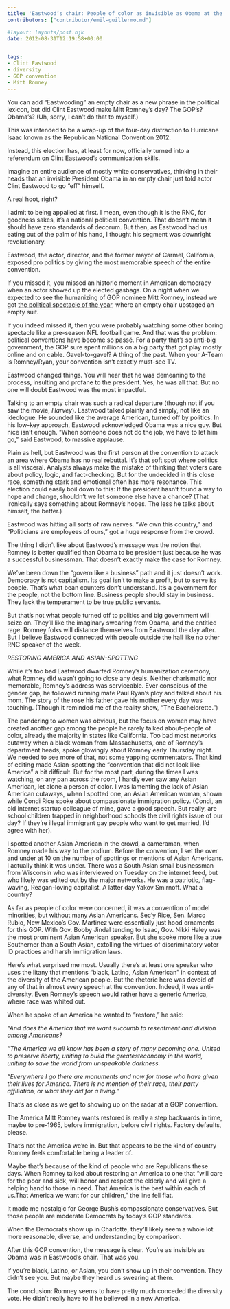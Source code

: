 ```yaml
---
title: 'Eastwood’s chair: People of color as invisible as Obama at the Republican National Convention'
contributors: ["contributor/emil-guillermo.md"]

#layout: layouts/post.njk
date: 2012-08-31T12:19:58+00:00


tags:
- Clint Eastwood
- diversity
- GOP convention
- Mitt Romney
---
```


You can add “Eastwooding” an empty chair as a new phrase in the political lexicon, but did Clint Eastwood make Mitt Romney’s day? The GOP’s? Obama’s? (Uh, sorry, I can’t do that to myself.)

This was intended to be a wrap-up of the four-day distraction to Hurricane Isaac known as the Republican National Convention 2012.

Instead, this election has, at least for now, officially turned into a referendum on Clint Eastwood’s communication skills.

Imagine an entire audience of mostly white conservatives, thinking in their heads that an invisible President Obama in an empty chair just told actor Clint Eastwood to go “eff” himself.

A real hoot, right?

I admit to being appalled at first. I mean, even though it is the RNC, for goodness sakes, it’s a national political convention. That doesn’t mean it should have zero standards of decorum. But then, as Eastwood had us eating out of the palm of his hand, I thought his segment was downright revolutionary.

Eastwood, the actor, director, and the former mayor of Carmel, California, exposed pro politics by giving the most memorable speech of the entire convention.

If you missed it, you missed an historic moment in American democracy when an actor showed up the elected gasbags. On a night when we expected to see the humanizing of GOP nominee Mitt Romney, instead we got [the political spectacle of the year](https://www.youtube.com/watch?v=jsXBvbRQt20), where an empty chair upstaged an empty suit.

If you indeed missed it, then you were probably watching some other boring spectacle like a pre-season NFL football game. And that was the problem: political conventions have become so passé. For a party that’s so anti-big government, the GOP sure spent millions on a big party that got play mostly online and on cable. Gavel-to-gavel? A thing of the past. When your A-Team is Romney/Ryan, your convention isn’t exactly must-see TV.

Eastwood changed things. You will hear that he was demeaning to the process, insulting and profane to the president. Yes, he was all that. But no one will doubt Eastwood was the most impactful.

Talking to an empty chair was such a radical departure (though not if you saw the movie, _Harvey_). Eastwood talked plainly and simply, not like an ideologue. He sounded like the average American, turned off by politics. In his low-key approach, Eastwood acknowledged Obama was a nice guy. But nice isn’t enough. “When someone does not do the job, we have to let him go,” said Eastwood, to massive applause.

Plain as hell, but Eastwood was the first person at the convention to attack an area where Obama has no real rebuttal. It’s that soft spot where politics is all visceral. Analysts always make the mistake of thinking that voters care about policy, logic, and fact-checking. But for the undecided in this close race, something stark and emotional often has more resonance. This election could easily boil down to this: If the president hasn’t found a way to hope and change, shouldn’t we let someone else have a chance? (That ironically says something about Romney’s hopes. The less he talks about himself, the better.)

Eastwood was hitting all sorts of raw nerves. “We own this country,” and “Politicians are employees of ours,” got a huge response from the crowd.

The thing I didn’t like about Eastwood’s message was the notion that Romney is better qualified than Obama to be president just because he was a successful businessman. That doesn’t exactly make the case for Romney.

We’ve been down the “govern like a business” path and it just doesn’t work. Democracy is not capitalism. Its goal isn’t to make a profit, but to serve its people. That’s what bean counters don’t understand. It’s a government for the people, not the bottom line. Business people should stay in business. They lack the temperament to be true public servants.

But that’s not what people turned off to politics and big government will seize on. They’ll like the imaginary swearing from Obama, and the entitled rage. Romney folks will distance themselves from Eastwood the day after. But I believe Eastwood connected with people outside the hall like no other RNC speaker of the week.

_RESTORING AMERICA AND ASIAN-SPOTTING_

While it’s too bad Eastwood dwarfed Romney’s humanization ceremony, what Romney did wasn’t going to close any deals. Neither charismatic nor memorable, Romney’s address was serviceable. Ever conscious of the gender gap, he followed running mate Paul Ryan’s ploy and talked about his mom. The story of the rose his father gave his mother every day was touching. (Though it reminded me of the reality show, “The Bachelorette.”)

The pandering to women was obvious, but the focus on women may have created another gap among the people he rarely talked about–people of color, already the majority in states like California. Too bad most networks cutaway when a black woman from Massachusetts, one of Romney’s department heads, spoke glowingly about Romney early Thursday night. We needed to see more of that, not some yapping commentators. That kind of editing made Asian-spotting the “convention that did not look like America” a bit difficult. But for the most part, during the times I was watching, on any pan across the room, I hardly ever saw any Asian American, let alone a person of color. I was lamenting the lack of Asian American cutaways, when I spotted one, an Asian American woman, shown while Condi Rice spoke about compassionate immigration policy. (Condi, an old internet startup colleague of mine, gave a good speech. But really, are school children trapped in neighborhood schools the civil rights issue of our day? If they’re illegal immigrant gay people who want to get married, I’d agree with her).

I spotted another Asian American in the crowd, a cameraman, when Romney made his way to the podium. Before the convention, I set the over and under at 10 on the number of spottings or mentions of Asian Americans. I actually think it was under. There was a South Asian small businessman from Wisconsin who was interviewed on Tuesday on the internet feed, but who likely was edited out by the major networks. He was a patriotic, flag-waving, Reagan-loving capitalist. A latter day Yakov Smirnoff. What a country?

As far as people of color were concerned, it was a convention of model minorities, but without many Asian Americans. Sec’y Rice, Sen. Marco Rubio, New Mexico’s Gov. Martinez were essentially just hood ornaments for this GOP. With Gov. Bobby Jindal tending to Isaac, Gov. Nikki Haley was the most prominent Asian American speaker. But she spoke more like a true Southerner than a South Asian, extolling the virtues of discriminatory voter ID practices and harsh immigration laws.

Here’s what surprised me most. Usually there’s at least one speaker who uses the litany that mentions “black, Latino, Asian American” in context of the diversity of the American people. But the rhetoric here was devoid of any of that in almost every speech at the convention. Indeed, it was anti-diversity. Even Romney’s speech would rather have a generic America, where race was whited out.

When he spoke of an America he wanted to “restore,”  he said:

_“And does the America that we want succumb to resentment and division among Americans?_

_“The America we all know has been a story of many becoming one. United to preserve liberty, uniting to build the greatesteconomy in the world, uniting to save the world from unspeakable darkness._

_“Everywhere I go there are monuments and now for those who have given their lives for America. There is no mention of their race, their party affiliation, or what they did for a living.”_

That’s as close as we get to showing up on the radar at a GOP convention.

The America Mitt Romney wants restored is really a step backwards in time, maybe to pre-1965, before immigration, before civil rights. Factory defaults, please.

That’s not the America we’re in. But that appears to be the kind of country Romney feels comfortable being a leader of.

Maybe that’s because of the kind of people who are Republicans these days. When Romney talked about restoring an America to one that “will care for the poor and sick, will honor and respect the elderly and will give a helping hand to those in need. That America is the best within each of us.That America we want for our children,” the line fell flat.

It made me nostalgic for George Bush’s compassionate conservatives. But those people are moderate Democrats by today’s GOP standards.

When the Democrats show up in Charlotte, they’ll likely seem a whole lot more reasonable, diverse, and understanding by comparison.

After this GOP convention, the message is clear. You’re as invisible as Obama was in Eastwood’s chair. That was you.

If you’re black, Latino, or Asian, you don’t show up in their convention. They didn’t see you. But maybe they heard us swearing at them.

The conclusion: Romney seems to have pretty much conceded the diversity vote. He didn’t really have to if he believed in a new America.
